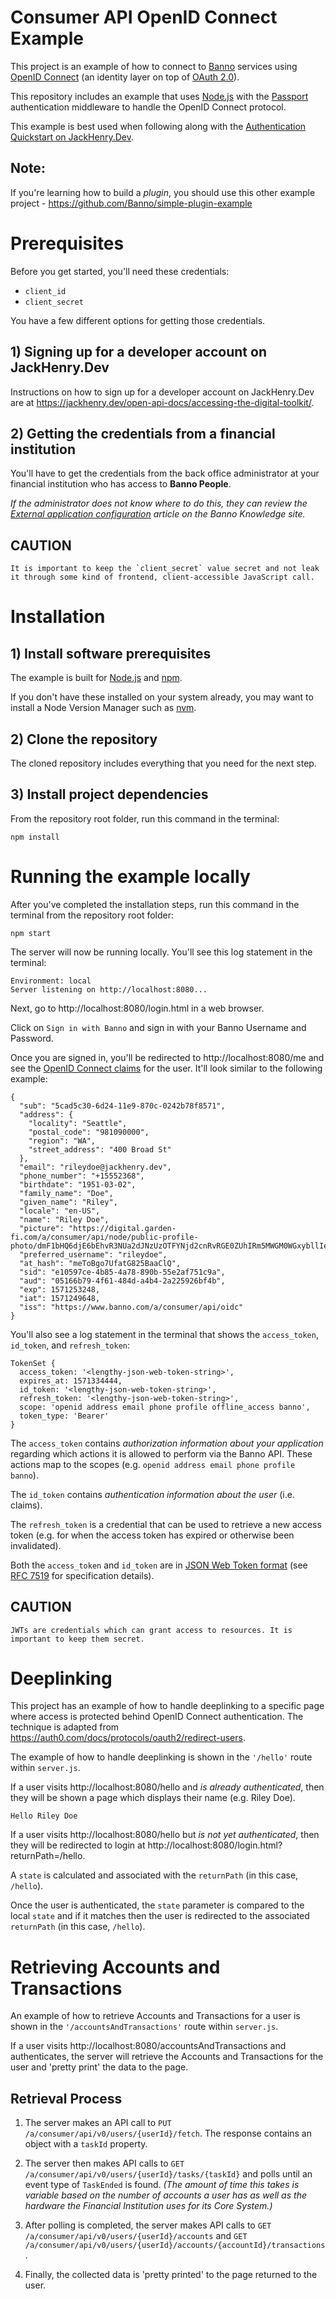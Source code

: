 # Consumer API OpenID Connect Example

This project is an example of how to connect to [Banno](https://banno.com/) services using [OpenID Connect](https://openid.net/connect/) (an identity layer on top of [OAuth 2.0](https://oauth.net/2/)).

This repository includes an example that uses [Node.js](https://nodejs.org) with the [Passport](http://www.passportjs.org/) authentication middleware to handle the OpenID Connect protocol.

This example is best used when following along with the [Authentication Quickstart on JackHenry.Dev](https://jackhenry.dev/open-api-docs/consumer-api/quickstarts/Authentication/).

## Note:

If you're learning how to build a *plugin*, you should use this other example project - https://github.com/Banno/simple-plugin-example

# Prerequisites

Before you get started, you'll need these credentials:
- `client_id`
- `client_secret`

You have a few different options for getting those credentials.

## 1) Signing up for a developer account on JackHenry.Dev

Instructions on how to sign up for a developer account on JackHenry.Dev are at https://jackhenry.dev/open-api-docs/accessing-the-digital-toolkit/.

## 2) Getting the credentials from a financial institution

You'll have to get the credentials from the back office administrator at your financial institution who has access to **Banno People**.

_If the administrator does not know where to do this, they can review the [External application configuration](https://knowledge.banno.com/people/settings/external-application-configuration/) article on the Banno Knowledge site._

## CAUTION

```
It is important to keep the `client_secret` value secret and not leak it through some kind of frontend, client-accessible JavaScript call.
```

# Installation

## 1) Install software prerequisites

The example is built for [Node.js](https://nodejs.org) and [npm](https://www.npmjs.com/).

If you don't have these installed on your system already, you may want to install a Node Version Manager such as [nvm](https://github.com/nvm-sh/nvm).

## 2) Clone the repository

The cloned repository includes everything that you need for the next step.

## 3) Install project dependencies

From the repository root folder, run this command in the terminal:

```
npm install
```

# Running the example locally

After you've completed the installation steps, run this command in the terminal from the repository root folder:

```
npm start
```

The server will now be running locally. You'll see this log statement in the terminal:

```
Environment: local
Server listening on http://localhost:8080...
```

Next, go to http://localhost:8080/login.html in a web browser.

Click on `Sign in with Banno` and sign in with your Banno Username and Password.

Once you are signed in, you'll be redirected to http://localhost:8080/me and see the [OpenID Connect claims](https://openid.net/specs/openid-connect-core-1_0.html#StandardClaims) for the user. It'll look similar to the following example:

```
{
  "sub": "5cad5c30-6d24-11e9-870c-0242b78f8571",
  "address": {
    "locality": "Seattle",
    "postal_code": "981090000",
    "region": "WA",
    "street_address": "400 Broad St"
  },
  "email": "rileydoe@jackhenry.dev",
  "phone_number": "+15552368",
  "birthdate": "1951-03-02",
  "family_name": "Doe",
  "given_name": "Riley",
  "locale": "en-US",
  "name": "Riley Doe",
  "picture": "https://digital.garden-fi.com/a/consumer/api/node/public-profile-photo/dmF1bHQ6djE6bEhvR3NUa2dJNzUzOTFYNjd2cnRvRGE0ZUhIRm5MWGM0WGxybllIeDZHVEhpcVZ4KysxWmhVeC8vQWlFLzZZQTdKMjNhUURjUFNZRE5ONWpDczZEK3c9PQ==",
  "preferred_username": "rileydoe",
  "at_hash": "meToBgo7UfatG825BaaClQ",
  "sid": "e10597ce-4b85-4a78-890b-55e2af751c9a",
  "aud": "05166b79-4f61-484d-a4b4-2a225926bf4b",
  "exp": 1571253248,
  "iat": 1571249648,
  "iss": "https://www.banno.com/a/consumer/api/oidc"
}
```

You'll also see a log statement in the terminal that shows the `access_token`,  `id_token`, and `refresh_token`:

```
TokenSet {
  access_token: '<lengthy-json-web-token-string>',
  expires_at: 1571334444,
  id_token: '<lengthy-json-web-token-string>',
  refresh_token: '<lengthy-json-web-token-string>',
  scope: 'openid address email phone profile offline_access banno',
  token_type: 'Bearer'
}
```

The `access_token` contains _authorization information about your application_ regarding which actions it is allowed to perform via the Banno API. These actions map to the scopes (e.g. `openid address email phone profile banno`).

The `id_token` contains _authentication information about the user_ (i.e. claims).

The `refresh_token` is a credential that can be used to retrieve a new access token (e.g. for when the access token has expired or otherwise been invalidated).

Both the `access_token` and `id_token` are in [JSON Web Token format](https://en.wikipedia.org/wiki/JSON_Web_Token) (see [RFC 7519](https://tools.ietf.org/html/rfc7519) for specification details).

## CAUTION

```
JWTs are credentials which can grant access to resources. It is important to keep them secret.
```

# Deeplinking

This project has an example of how to handle deeplinking to a specific page where access is protected behind OpenID Connect authentication. The technique is adapted from https://auth0.com/docs/protocols/oauth2/redirect-users.

The example of how to handle deeplinking is shown in the `'/hello'` route within `server.js`.

If a user visits http://localhost:8080/hello and _is already authenticated_, then they will be shown a page which displays their name (e.g. Riley Doe).
```
Hello Riley Doe
```

If a user visits http://localhost:8080/hello but _is not yet authenticated_, then they will be redirected to login at http://localhost:8080/login.html?returnPath=/hello.

A `state` is calculated and associated with the `returnPath` (in this case, `/hello`).

Once the user is authenticated, the `state` parameter is compared to the local `state` and if it matches then the user is redirected to the associated `returnPath` (in this case, `/hello`).

# Retrieving Accounts and Transactions

An example of how to retrieve Accounts and Transactions for a user is shown in the `'/accountsAndTransactions'` route within `server.js`.

If a user visits http://localhost:8080/accountsAndTransactions and authenticates, the server will retrieve the Accounts and Transactions for the user and 'pretty print' the data to the page.

## Retrieval Process

1. The server makes an API call to `PUT /a/consumer/api/v0/users/{userId}/fetch`. The response contains an object with a `taskId` property.

2. The server then makes API calls to `GET /a/consumer/api/v0/users/{userId}/tasks/{taskId}` and polls until an event type of `TaskEnded` is found. _(The amount of time this takes is variable based on the number of accounts a user has as well as the hardware the Financial Institution uses for its Core System.)_

3. After polling is completed, the server makes API calls to `GET /a/consumer/api/v0/users/{userId}/accounts` and `GET /a/consumer/api/v0/users/{userId}/accounts/{accountId}/transactions`.

4. Finally, the collected data is 'pretty printed' to the page returned to the user.
